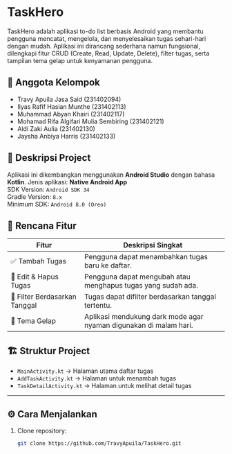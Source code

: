 # TaskHero

TaskHero adalah aplikasi to-do list berbasis Android yang membantu pengguna mencatat, mengelola, dan menyelesaikan tugas sehari-hari dengan mudah. Aplikasi ini dirancang sederhana namun fungsional, dilengkapi fitur CRUD (Create, Read, Update, Delete), filter tugas, serta tampilan tema gelap untuk kenyamanan pengguna.

## 👥 Anggota Kelompok
- Travy Apuila Jasa Said (231402094)
- Ilyas Rafif Hasian Munthe (231402113)
- Muhammad Abyan Khairi (231402117)
- Mohamad Rifa Algifari Mulia Sembiring (231402121)
- Aldi Zaki Aulia (231402130)
- Jaysha Anbiya Harris (231402133)


## 📱 Deskripsi Project
Aplikasi ini dikembangkan menggunakan **Android Studio** dengan bahasa **Kotlin**.
Jenis aplikasi: **Native Android App**  
SDK Version: `Android SDK 34`  
Gradle Version: `8.x`  
Minimum SDK: `Android 8.0 (Oreo)`

## 🌟 Rencana Fitur
| Fitur | Deskripsi Singkat |
|-------|--------------------|
| ✅ Tambah Tugas | Pengguna dapat menambahkan tugas baru ke daftar. |
| 📝 Edit & Hapus Tugas | Pengguna dapat mengubah atau menghapus tugas yang sudah ada. |
| 📅 Filter Berdasarkan Tanggal | Tugas dapat difilter berdasarkan tanggal tertentu. |
| 🎨 Tema Gelap | Aplikasi mendukung dark mode agar nyaman digunakan di malam hari. |

## 🏗️ Struktur Project
- `MainActivity.kt` → Halaman utama daftar tugas  
- `AddTaskActivity.kt` → Halaman untuk menambah tugas  
- `TaskDetailActivity.kt` → Halaman untuk melihat detail tugas  

---

## ⚙️ Cara Menjalankan
1. Clone repository:
   ```bash
   git clone https://github.com/TravyApuila/TaskHero.git
   
